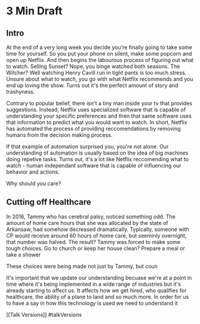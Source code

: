 # 3 Min Draft

## Intro
At the end of a very long week you decide you're finally going to take some time for yourself. So you put your phone on silent, make some popcorn and open up Netflix. And then begins the labourous process of figuring out what to watch. Selling Sunset? Nope, you binge watched both seasons. The Witcher? Well watching Henry Cavill run in tight pants is too much stress. Unsure about what to watch, you go with what Netflix recommends and you end up loving the show. Turns out it's the perfect amount of story and trashyness.

Contrary to popular belief, there isn't a tiny man inside your tv that provides suggestions. Instead, Netflix uses specialized software that is capable of understanding your specific preferences and then that same software uses that information to predict what you would want to watch. In short, Netflix has automated the process of providing reccomendations by removing humans from the decision making process. 

If that example of automation surprised you, you're not alone. Our understanding of automation is usually based on the idea of big machines doing repetive tasks.  Turns out, it's a lot like Netflix reccomending what to watch -  human independant software that is capable of influencing our behavior and actions.

Why should you care?

## Cutting off Healthcare 
In 2016, Tammy who has cerebral palsy, noticed something odd. The amount of home care hours that she was allocated by the state of Arkansaw, had somehow decreased dramatically. Typically, someone with CP would receive around 60 hours of home care, but seeminly overnight, that number was halved. The result? Tammy was forced to make some tough choices. Go to church or keep her house clean? Prepare a meal or take a shower 

These choices were being made not just by Tammy, but coun

It's important that we update our understanding becuase we're at a point in time where it's being implemented in a wide range of industries but it's already starting to affect us. It affects how we get hired, who qualifies for healthcare, the ability of a plane to land and so much more. In order for us to have a say in how this technology is used we need to understand it 






[[Talk Versions]] 
#talkVersions 